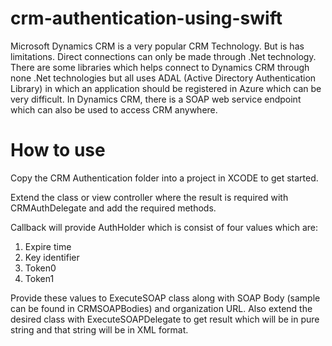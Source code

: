 # crm-authentication-using-swift

Microsoft Dynamics CRM is a very popular CRM Technology. But is has limitations. Direct connections can only be made through .Net technology.
There are some libraries which helps connect to Dynamics CRM through none .Net technologies but all uses ADAL (Active Directory Authentication Library) in which an application should be registered in Azure which can be very difficult.
In Dynamics CRM, there is a SOAP web service endpoint which can also be used to access CRM anywhere. 

# How to use

Copy the CRM Authentication folder into a project in XCODE to get started.

Extend the class or view controller where the result is required with CRMAuthDelegate and add the required methods.

Callback will provide AuthHolder which is consist of four values which are:

1.	Expire time
2.	Key identifier
3.	Token0
4.	Token1

Provide these values to ExecuteSOAP class along with SOAP Body (sample can be found in CRMSOAPBodies) and organization URL. Also extend the desired class with ExecuteSOAPDelegate to get result which will be in pure string and that string will be in XML format.
